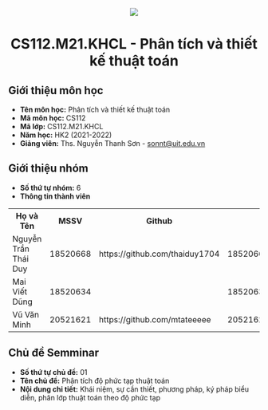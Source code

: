 <p align="center">
   <a href="https://www.uit.edu.vn/">
      <img src="https://i.imgur.com/WmMnSRt.png" border="none">
   </a>
</p>
<h1 align="center">
    CS112.M21.KHCL - Phân tích và thiết kế thuật toán
</h1>

<h2>
   Giới thiệu môn học   
</h2>

- **Tên môn học:** Phân tích và thiết kế thuật toán
- **Mã môn học:** CS112
- **Mã lớp:** CS112.M21.KHCL
- **Năm học:** HK2 (2021-2022)
- **Giảng viên:** Ths. Nguyễn Thanh Sơn - sonnt@uit.edu.vn

<h2>
   Giới thiệu nhóm
</h2>

- **Số thứ tự nhóm:** 6
- **Thông tin thành viên**

<table align="center">
      <tr>
       <th>Họ và Tên</th>
       <th>MSSV</th>
       <th>Github</th>
       <th>Email</th>
      </tr>
      <tr>
       <td>Nguyễn Trần Thái Duy</td>
       <td>18520668</td>
       <td>https://github.com/thaiduy1704</td>
       <td>18520668@gm.uit.edu.vn</td>  
      </tr>
      <tr>
       <td>Mai Viết Dũng </td>
       <td>18520634</td>
       <td></td>
       <td>18520634@gm.uit.edu.vn</td>  
      </tr>
      <tr>
       <td>Vũ Văn Minh</td>
       <td>20521621</td>
       <td>https://github.com/mtateeeee</td>
       <td>20521621@gm.uit.edu.vn</td>  
      </tr>
</table>

<h2>
  Chủ đề Semminar
</h2>

- **Số thứ tự chủ đề:** 01
- **Tên chủ đề:** Phân tích độ phức tạp thuật toán
- **Nội dung chi tiết:** Khái niệm, sự cần thiết, phương pháp, ký pháp biểu diễn, phân lớp thuật toán theo độ phức tạp
